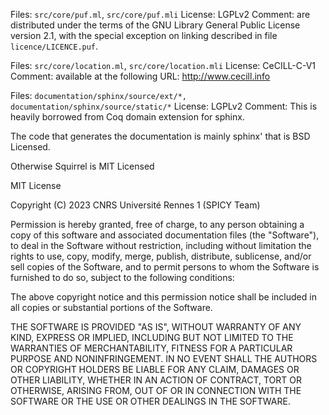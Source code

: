 Files: `src/core/puf.ml`, `src/core/puf.mli` 
License: LGPLv2
Comment: are distributed under the terms of the GNU Library General Public 
License version 2.1, with the special exception on linking described in file 
`licence/LICENCE.puf`.

Files: `src/core/location.ml`, `src/core/location.mli`
License: CeCILL-C-V1
Comment: available at the following URL: <http://www.cecill.info>

Files: `documentation/sphinx/source/ext/*,
documentation/sphinx/source/static/*`
License: LGPLv2
Comment: This is heavily borrowed from Coq domain extension for sphinx.

The code that generates the documentation is mainly sphinx' that is
BSD Licensed.

Otherwise Squirrel is MIT Licensed

MIT License

Copyright (C) 2023 CNRS Université Rennes 1 (SPICY Team)

Permission is hereby granted, free of charge, to any person obtaining a copy
of this software and associated documentation files (the "Software"), to deal
in the Software without restriction, including without limitation the rights
to use, copy, modify, merge, publish, distribute, sublicense, and/or sell
copies of the Software, and to permit persons to whom the Software is
furnished to do so, subject to the following conditions:

The above copyright notice and this permission notice shall be included in
all copies or substantial portions of the Software.

THE SOFTWARE IS PROVIDED "AS IS", WITHOUT WARRANTY OF ANY KIND, EXPRESS OR
IMPLIED, INCLUDING BUT NOT LIMITED TO THE WARRANTIES OF MERCHANTABILITY,
FITNESS FOR A PARTICULAR PURPOSE AND NONINFRINGEMENT. IN NO EVENT SHALL THE
AUTHORS OR COPYRIGHT HOLDERS BE LIABLE FOR ANY CLAIM, DAMAGES OR OTHER
LIABILITY, WHETHER IN AN ACTION OF CONTRACT, TORT OR OTHERWISE, ARISING FROM,
OUT OF OR IN CONNECTION WITH THE SOFTWARE OR THE USE OR OTHER DEALINGS IN
THE SOFTWARE.

